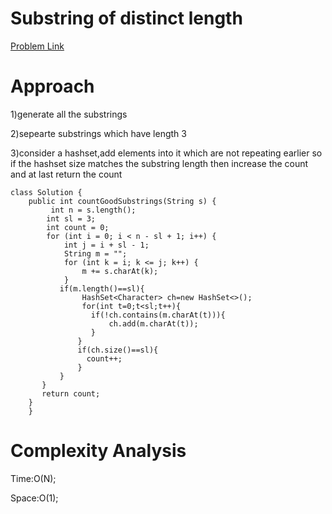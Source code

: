 # Substring of distinct length

[Problem Link](https://leetcode.com/problems/substrings-of-size-three-with-distinct-characters/)

# Approach 

1)generate all the substrings 

2)sepearte substrings which have length 3

3)consider a hashset,add elements into it which are not repeating earlier so if the hashset size matches the substring length
then increase the count and at last return the count

```
class Solution {
    public int countGoodSubstrings(String s) {
         int n = s.length();
        int sl = 3;
        int count = 0;
        for (int i = 0; i < n - sl + 1; i++) {
            int j = i + sl - 1;
            String m = "";
            for (int k = i; k <= j; k++) {
                m += s.charAt(k);
            }
           if(m.length()==sl){
                HashSet<Character> ch=new HashSet<>();
                for(int t=0;t<sl;t++){
                  if(!ch.contains(m.charAt(t))){
                      ch.add(m.charAt(t));
                  }
               }
               if(ch.size()==sl){
                 count++;
               }
           }
       }
       return count;
    }
    }

```

# Complexity Analysis

Time:O(N);

Space:O(1);
